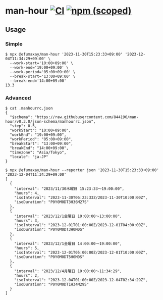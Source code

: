 # man-hour [![CI](https://github.com/844196/man-hour/actions/workflows/ci.yml/badge.svg)](https://github.com/844196/man-hour/actions/workflows/ci.yml) [![npm (scoped)](https://img.shields.io/npm/v/%40efumaxay/man-hour)](https://www.npmjs.com/package/@efumaxay/man-hour)

## Usage

### Simple

```console
$ npx @efumaxay/man-hour '2023-11-30T15:23:33+09:00' '2023-12-04T11:34:29+09:00' \
  --work-start='10:00+09:00' \
  --work-end='19:00+09:00' \
  --work-period='05:00+09:00' \
  --break-start='13:00+09:00' \
  --break-end='14:00+09:00'
13.3
```

### Advanced

```console
$ cat .manhourrc.json
{
  "$schema": "https://raw.githubusercontent.com/844196/man-hour/v0.3.0/json-schema/manhourrc.json",
  "step": 0.5,
  "workStart": "10:00+09:00",
  "workEnd": "19:00+09:00",
  "workPeriod": "05:00+09:00",
  "breakStart": "13:00+09:00",
  "breakEnd": "14:00+09:00",
  "timezone": "Asia/Tokyo",
  "locale": "ja-JP"
}

$ npx @efumaxay/man-hour --reporter json '2023-11-30T15:23:33+09:00' '2023-12-04T11:34:29+09:00'
[
  {
    "interval": "2023/11/30木曜日 15:23:33～19:00:00",
    "hours": 4,
    "isoInterval": "2023-11-30T06:23:33Z/2023-11-30T10:00:00Z",
    "isoDuration": "P0Y0M0DT3H36M27S"
  },
  {
    "interval": "2023/12/1金曜日 10:00:00～13:00:00",
    "hours": 3,
    "isoInterval": "2023-12-01T01:00:00Z/2023-12-01T04:00:00Z",
    "isoDuration": "P0Y0M0DT3H0M0S"
  },
  {
    "interval": "2023/12/1金曜日 14:00:00～19:00:00",
    "hours": 5,
    "isoInterval": "2023-12-01T05:00:00Z/2023-12-01T10:00:00Z",
    "isoDuration": "P0Y0M0DT5H0M0S"
  },
  {
    "interval": "2023/12/4月曜日 10:00:00～11:34:29",
    "hours": 2,
    "isoInterval": "2023-12-04T01:00:00Z/2023-12-04T02:34:29Z",
    "isoDuration": "P0Y0M0DT1H34M29S"
  }
]
```
